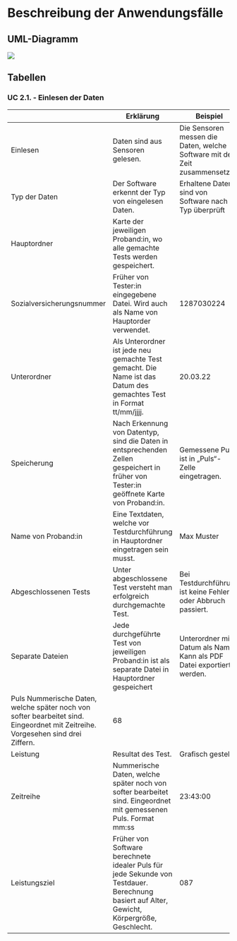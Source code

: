 # Beschreibung der Anwendungsfälle

## UML-Diagramm

![](UML_UseCase_Ergometer.svg)

## Tabellen


### UC 2.1. - Einlesen der Daten


|                                | Erklärung                                                                                                                                                                               | Beispiel                                                                                                                                         |
|--------------------------------|-----------------------------------------------------------------------------------------------------------------------------------------------------------------------------------------|--------------------------------------------------------------------------------------------------------------------------------------------------|
|Einlesen	|Daten sind aus Sensoren gelesen.	| Die Sensoren messen die Daten, welche Software mit dem Zeit zusammensetzt ||
Typ der Daten |Der Software erkennt der Typ von eingelesen Daten. 	|Erhaltene Daten sind von Software nach Typ überprüft|| 
Hauptordner	|Karte der jeweiligen Proband:in, wo alle gemachte Tests werden gespeichert.| ||	
Sozialversicherungsnummer 	|Früher von Tester:in eingegebene Datei. Wird auch als Name von Hauptorder verwendet. 	|1287030224||
Unterordner	|Als Unterordner ist jede neu gemachte Test gemacht. Die Name ist das Datum des gemachtes Test in Format tt/mm/jjjj.	|20.03.22||
Speicherung 	|Nach Erkennung von Datentyp, sind die Daten in entsprechenden Zellen gespeichert in früher von Tester:in geöffnete Karte von Proband:in.	|Gemessene Puls ist in „Puls“- Zelle eingetragen.||
Name von Proband:in	|Eine Textdaten, welche vor Testdurchführung in Hauptordner eingetragen sein musst. 	|Max Muster||
Abgeschlossenen Tests	|Unter abgeschlossene Test versteht man erfolgreich durchgemachte Test. 	|Bei Testdurchführung ist keine Fehler oder Abbruch passiert.|| 
Separate Dateien	|Jede durchgeführte Test von jeweiligen Proband:in ist als separate Datei in Hauptordner gespeichert 	|Unterordner mit Datum als Name. Kann als PDF Datei exportiert werden.|| 
Puls	Nummerische Daten, welche später noch von softer bearbeitet sind. Eingeordnet mit Zeitreihe. Vorgesehen sind drei Ziffern. 	|68||
Leistung	|Resultat des Test.	|Grafisch gestellt|| 
Zeitreihe	|Nummerische Daten, welche später noch von softer bearbeitet sind. Eingeordnet mit gemessenen Puls. Format mm:ss	|23:43:00||
Leistungsziel	|Früher von Software berechnete idealer Puls für jede Sekunde von Testdauer. Berechnung basiert auf Alter, Gewicht, Körpergröße, Geschlecht. 	|087||
